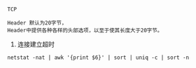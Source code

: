 ``````
TCP

Header 默认为20字节，
Header中提供各种各样的头部选项，以至于使其长度大于20字节。

``````



1. 连接建立超时







``````
netstat -nat | awk '{print $6}' | sort | uniq -c | sort -n

``````

